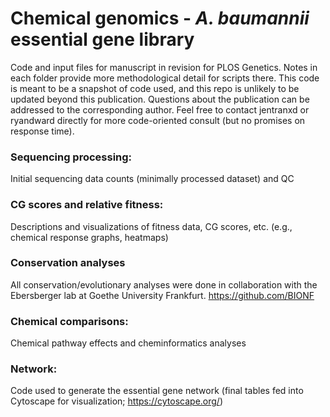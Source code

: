 # Chemical genomics - _A. baumannii_ essential gene library
Code and input files for manuscript in revision for PLOS Genetics. Notes in each folder provide more methodological detail for scripts there. 
This code is meant to be a snapshot of code used, and this repo is unlikely to be updated beyond this publication.
Questions about the publication can be addressed to the corresponding author. 
Feel free to contact jentranxd or ryandward directly for more code-oriented consult (but no promises on response time).  

### Sequencing processing:    
Initial sequencing data counts (minimally processed dataset) and QC  

### CG scores and relative fitness:  
Descriptions and visualizations of fitness data, CG scores, etc. (e.g., chemical response graphs, heatmaps) 

### Conservation analyses
All conservation/evolutionary analyses were done in collaboration with the Ebersberger lab at Goethe University Frankfurt.
https://github.com/BIONF 

### Chemical comparisons:  
Chemical pathway effects and cheminformatics analyses  
  
### Network:  
Code used to generate the essential gene network (final tables fed into Cytoscape for visualization; https://cytoscape.org/)  

